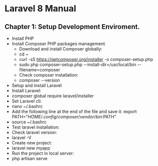 # Laravel 8 Manual

## Chapter 1: Setup Development Enviroment.
* Install PHP
* Install Composer PHP packages management.
  * Download and install Composer globally:
   * cd ~
   * curl -sS https://getcomposer.org/installer -o composer-setup.php
   * sudo php composer-setup.php --install-dir=/usr/local/bin --filename=composer
  * Check composer installation:
   * composer --version
* Setup and install Laravel
 * Install Laravel:
  * composer global require laravel/installer
 * Set Laravel cli:
  * nano ~/.bashrc
  * Add the following line at the end of the file and save it: export PATH="$HOME/.config/composer/vendor/bin:$PATH"
  * source ~/.bashrc
 * Test laravel installation:
  * Check laravel version:
   * laravel -V
  * Create new project:
   * laravel new myapp
  * Run the project in local server:
   * php artisan serve

